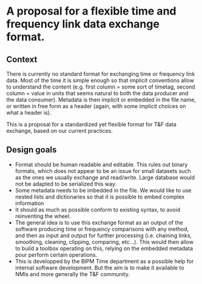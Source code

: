# A proposal for a flexible time and frequency link data exchange format.

## Context

There is currently no standard format for exchanging time or frequency link data. Most of the time it is simple enough so that implicit conventions allow to understand the content (e.g. first column = some sort of timetag, second column = value in units that seems natural to both the data producer and the data consumer). Metadata is then implicit or embedded in the file name, or written in free form as a header (again, with some implicit choices on what a header is).

This is a proposal for a standardized yet flexible format for T&F data exchange, based on our current practices.

## Design goals

- Format should be human readable and editable. This rules out binary formats, which does not appear to be an issue for small datasets such as the ones we usually exchange and read/write. Large database would not be adapted to be serialized this way.
- Some metadata needs to be imbedded in the file. We would like to use nested lists and dictionaries so that it is possible to embed complex information
- It should as much as possible conform to existing syntax, to avoid reinventing the wheel.
- The general idea is to use this exchange format as an output of the software producing time or frequency comparisons with any method, and then as input and output for further processing (i.e. chaining links, smoothing, cleaning, clipping, comparing, etc...). This would then allow to build a toolbox operating on this, relying on the embedded metadata pour perform certain operations.
- This is developped by the BIPM Time department as a possible help for internal software development. But the aim is to make it available to NMIs and more generally the T&F community.

